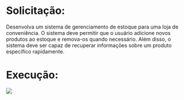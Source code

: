 # Solicitação:
Desenvolva um sistema de gerenciamento de estoque para uma loja de conveniência. O sistema deve permitir que o usuário adicione novos produtos ao estoque e remova-os quando necessário. Além disso, o sistema deve ser capaz de recuperar informações sobre um produto específico rapidamente.

# Execução:
![](https://github.com/B0nam/ESOFT5S-B-ADT/gifs/EX01.gif)